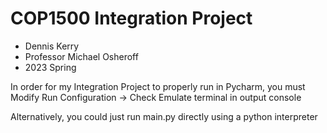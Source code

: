 # COP1500 Integration Project
- Dennis Kerry
- Professor Michael Osheroff
- 2023 Spring

In order for my Integration Project to properly run in Pycharm, you must Modify Run Configuration -> Check Emulate terminal in output console

Alternatively, you could just run main.py directly using a python interpreter
